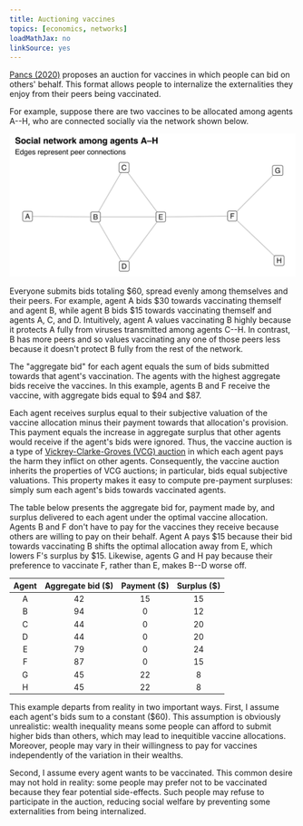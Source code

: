 ```yaml
---
title: Auctioning vaccines
topics: [economics, networks]
loadMathJax: no
linkSource: yes
---
```


[Pancs (2020)](https://papers.ssrn.com/sol3/papers.cfm?abstract_id=3746231) proposes an auction for vaccines in which people can bid on others' behalf.
This format allows people to internalize the externalities they enjoy from their peers being vaccinated.

For example, suppose there are two vaccines to be allocated among agents A--H, who are connected socially via the network shown below.

![](figures/network-1.svg)

Everyone submits bids totaling \$60, spread evenly among themselves and their peers.
For example, agent A bids \$30 towards vaccinating themself and agent B, while agent B bids \$15 towards vaccinating themself and agents A, C, and D.
Intuitively, agent A values vaccinating B highly because it protects A fully from viruses transmitted among agents C--H.
In contrast, B has more peers and so values vaccinating any one of those peers less because it doesn't protect B fully from the rest of the network.

The "aggregate bid" for each agent equals the sum of bids submitted towards that agent's vaccination.
The agents with the highest aggregate bids receive the vaccines.
In this example, agents B and F receive the vaccine, with aggregate bids equal to \$94 and \$87.

Each agent receives surplus equal to their subjective valuation of the vaccine allocation minus their payment towards that allocation's provision.
This payment equals the increase in aggregate surplus that other agents would receive if the agent's bids were ignored.
Thus, the vaccine auction is a type of [Vickrey-Clarke-Groves (VCG) auction](https://en.wikipedia.org/wiki/Vickrey–Clarke–Groves_auction) in which each agent pays the harm they inflict on other agents.
Consequently, the vaccine auction inherits the properties of VCG auctions; in particular, bids equal subjective valuations.
This property makes it easy to compute pre-payment surpluses: simply sum each agent's bids towards vaccinated agents.

The table below presents the aggregate bid for, payment made by, and surplus delivered to each agent under the optimal vaccine allocation.
Agents B and F don't have to pay for the vaccines they receive because others are willing to pay on their behalf.
Agent A pays \$15 because their bid towards vaccinating B shifts the optimal allocation away from E, which lowers F's surplus by \$15.
Likewise, agents G and H pay because their preference to vaccinate F, rather than E, makes B--D worse off.

| Agent | Aggregate bid (\$) | Payment (\$) | Surplus (\$) |
|:-----:|:------------------:|:------------:|:------------:|
|   A   |         42         |      15      |      15      |
|   B   |         94         |      0       |      12      |
|   C   |         44         |      0       |      20      |
|   D   |         44         |      0       |      20      |
|   E   |         79         |      0       |      24      |
|   F   |         87         |      0       |      15      |
|   G   |         45         |      22      |      8       |
|   H   |         45         |      22      |      8       |

This example departs from reality in two important ways.
First, I assume each agent's bids sum to a constant (\$60).
This assumption is obviously unrealistic: wealth inequality means some people can afford to submit higher bids than others, which may lead to inequitible vaccine allocations.
Moreover, people may vary in their willingness to pay for vaccines independently of the variation in their wealths.

Second, I assume every agent wants to be vaccinated.
This common desire may not hold in reality: some people may prefer not to be vaccinated because they fear potential side-effects.
Such people may refuse to participate in the auction, reducing social welfare by preventing some externalities from being internalized.

